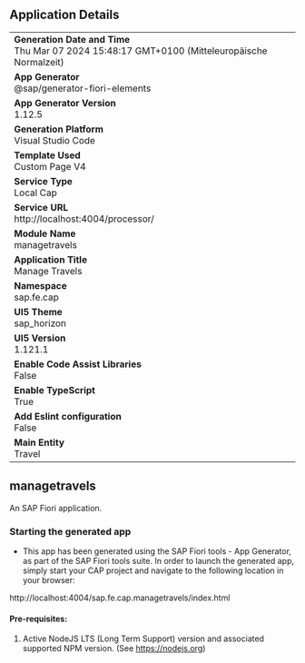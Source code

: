 ## Application Details
|               |
| ------------- |
|**Generation Date and Time**<br>Thu Mar 07 2024 15:48:17 GMT+0100 (Mitteleuropäische Normalzeit)|
|**App Generator**<br>@sap/generator-fiori-elements|
|**App Generator Version**<br>1.12.5|
|**Generation Platform**<br>Visual Studio Code|
|**Template Used**<br>Custom Page V4|
|**Service Type**<br>Local Cap|
|**Service URL**<br>http://localhost:4004/processor/
|**Module Name**<br>managetravels|
|**Application Title**<br>Manage Travels|
|**Namespace**<br>sap.fe.cap|
|**UI5 Theme**<br>sap_horizon|
|**UI5 Version**<br>1.121.1|
|**Enable Code Assist Libraries**<br>False|
|**Enable TypeScript**<br>True|
|**Add Eslint configuration**<br>False|
|**Main Entity**<br>Travel|

## managetravels

An SAP Fiori application.

### Starting the generated app

-   This app has been generated using the SAP Fiori tools - App Generator, as part of the SAP Fiori tools suite.  In order to launch the generated app, simply start your CAP project and navigate to the following location in your browser:

http://localhost:4004/sap.fe.cap.managetravels/index.html

#### Pre-requisites:

1. Active NodeJS LTS (Long Term Support) version and associated supported NPM version.  (See https://nodejs.org)


